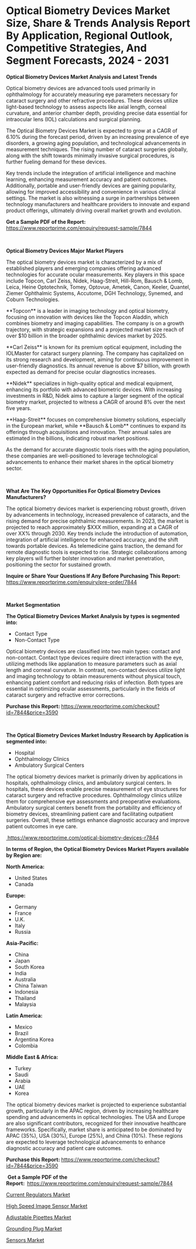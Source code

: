 <p><h1>Optical Biometry Devices Market Size, Share & Trends Analysis Report By Application, Regional Outlook, Competitive Strategies, And Segment Forecasts, 2024 - 2031</h1></p><p><strong>Optical Biometry Devices Market Analysis and Latest Trends</strong></p>
<p><p>Optical biometry devices are advanced tools used primarily in ophthalmology for accurately measuring eye parameters necessary for cataract surgery and other refractive procedures. These devices utilize light-based technology to assess aspects like axial length, corneal curvature, and anterior chamber depth, providing precise data essential for intraocular lens (IOL) calculations and surgical planning.</p><p>The Optical Biometry Devices Market is expected to grow at a CAGR of 6.10% during the forecast period, driven by an increasing prevalence of eye disorders, a growing aging population, and technological advancements in measurement techniques. The rising number of cataract surgeries globally, along with the shift towards minimally invasive surgical procedures, is further fueling demand for these devices. </p><p>Key trends include the integration of artificial intelligence and machine learning, enhancing measurement accuracy and patient outcomes. Additionally, portable and user-friendly devices are gaining popularity, allowing for improved accessibility and convenience in various clinical settings. The market is also witnessing a surge in partnerships between technology manufacturers and healthcare providers to innovate and expand product offerings, ultimately driving overall market growth and evolution.</p></p>
<p><strong>Get a Sample PDF of the Report:&nbsp;</strong> <a href="https://www.reportprime.com/enquiry/request-sample/7844?utm_campaign=1943&utm_medium=2&utm_source=Github&utm_content=ia&utm_term=25122024&utm_id=optical-biometry-devices">https://www.reportprime.com/enquiry/request-sample/7844</a></p>
<p>&nbsp;</p>
<p><strong>Optical Biometry Devices Major Market Players</strong></p>
<p><p>The optical biometry devices market is characterized by a mix of established players and emerging companies offering advanced technologies for accurate ocular measurements. Key players in this space include Topcon, Carl Zeiss, Nidek, Haag-Streit, Hill-Rom, Bausch & Lomb, Leica, Heine Optotechnik, Tomey, Optovue, Ametek, Canon, Keeler, Quantel, Ziemer Ophthalmic Systems, Accutome, DGH Technology, Synemed, and Coburn Technologies.</p><p>**Topcon** is a leader in imaging technology and optical biometry, focusing on innovation with devices like the Topcon Aladdin, which combines biometry and imaging capabilities. The company is on a growth trajectory, with strategic expansions and a projected market size reach of over $10 billion in the broader ophthalmic devices market by 2025.</p><p>**Carl Zeiss** is known for its premium optical equipment, including the IOLMaster for cataract surgery planning. The company has capitalized on its strong research and development, aiming for continuous improvement in user-friendly diagnostics. Its annual revenue is above $7 billion, with growth expected as demand for precise ocular diagnostics increases.</p><p>**Nidek** specializes in high-quality optical and medical equipment, enhancing its portfolio with advanced biometric devices. With increasing investments in R&D, Nidek aims to capture a larger segment of the optical biometry market, projected to witness a CAGR of around 8% over the next five years.</p><p>**Haag-Streit** focuses on comprehensive biometry solutions, especially in the European market, while **Bausch & Lomb** continues to expand its offerings through acquisitions and innovation. Their annual sales are estimated in the billions, indicating robust market positions.</p><p>As the demand for accurate diagnostic tools rises with the aging population, these companies are well-positioned to leverage technological advancements to enhance their market shares in the optical biometry sector.</p></p>
<p>&nbsp;</p>
<p><strong>What Are The Key Opportunities For Optical Biometry Devices Manufacturers?</strong></p>
<p><p>The optical biometry devices market is experiencing robust growth, driven by advancements in technology, increased prevalence of cataracts, and the rising demand for precise ophthalmic measurements. In 2023, the market is projected to reach approximately $XXX million, expanding at a CAGR of over XX% through 2030. Key trends include the introduction of automation, integration of artificial intelligence for enhanced accuracy, and the shift towards portable devices. As telemedicine gains traction, the demand for remote diagnostic tools is expected to rise. Strategic collaborations among key players will further bolster innovation and market penetration, positioning the sector for sustained growth.</p></p>
<p><strong>Inquire or Share Your Questions If Any Before Purchasing This Report:</strong> <a href="https://www.reportprime.com/enquiry/pre-order/7844?utm_campaign=1943&utm_medium=2&utm_source=Github&utm_content=ia&utm_term=25122024&utm_id=optical-biometry-devices">https://www.reportprime.com/enquiry/pre-order/7844</a></p>
<p>&nbsp;</p>
<p><strong>Market Segmentation</strong></p>
<p><strong>The Optical Biometry Devices Market Analysis by types is segmented into:</strong></p>
<p><ul><li>Contact Type</li><li>Non-Contact Type</li></ul></p>
<p><p>Optical biometry devices are classified into two main types: contact and non-contact. Contact type devices require direct interaction with the eye, utilizing methods like applanation to measure parameters such as axial length and corneal curvature. In contrast, non-contact devices utilize light and imaging technology to obtain measurements without physical touch, enhancing patient comfort and reducing risks of infection. Both types are essential in optimizing ocular assessments, particularly in the fields of cataract surgery and refractive error corrections.</p></p>
<p><strong>Purchase this Report:&nbsp;</strong><a href="https://www.reportprime.com/checkout?id=7844&price=3590&utm_campaign=1943&utm_medium=2&utm_source=Github&utm_content=ia&utm_term=25122024&utm_id=optical-biometry-devices">https://www.reportprime.com/checkout?id=7844&price=3590</a></p>
<p>&nbsp;</p>
<p><strong>The Optical Biometry Devices Market Industry Research by Application is segmented into:</strong></p>
<p><ul><li>Hospital</li><li>Ophthalmology Clinics</li><li>Ambulatory Surgical Centers</li></ul></p>
<p><p>The optical biometry devices market is primarily driven by applications in hospitals, ophthalmology clinics, and ambulatory surgical centers. In hospitals, these devices enable precise measurement of eye structures for cataract surgery and refractive procedures. Ophthalmology clinics utilize them for comprehensive eye assessments and preoperative evaluations. Ambulatory surgical centers benefit from the portability and efficiency of biometry devices, streamlining patient care and facilitating outpatient surgeries. Overall, these settings enhance diagnostic accuracy and improve patient outcomes in eye care.</p></p>
<p><a href="https://www.reportprime.com/optical-biometry-devices-r7844?utm_campaign=1943&utm_medium=2&utm_source=Github&utm_content=ia&utm_term=25122024&utm_id=optical-biometry-devices">&nbsp;https://www.reportprime.com/optical-biometry-devices-r7844</a></p>
<p><strong>In terms of Region, the Optical Biometry Devices Market Players available by Region are:</strong></p>
<p>
    <p> <strong> North America: </strong>
        <ul>
            <li>United States</li>
            <li>Canada</li>
        </ul>
        </p> 
    <p> <strong> Europe: </strong>
        <ul>
            <li>Germany</li>
            <li>France</li>
            <li>U.K.</li>
            <li>Italy</li>
            <li>Russia</li>
        </ul>
        </p> 
    <p> <strong> Asia-Pacific: </strong>
        <ul>
            <li>China</li>
            <li>Japan</li>
            <li>South Korea</li>
            <li>India</li>
            <li>Australia</li>
            <li>China Taiwan</li>
            <li>Indonesia</li>
            <li>Thailand</li>
            <li>Malaysia</li>
        </ul>
        </p> 
    <p> <strong> Latin America: </strong>
        <ul>
            <li>Mexico</li>
            <li>Brazil</li>
            <li>Argentina Korea</li>
            <li>Colombia</li>
        </ul>
        </p> 
    <p> <strong> Middle East & Africa: </strong>
        <ul>
            <li>Turkey</li>
            <li>Saudi</li>
            <li>Arabia</li>
            <li>UAE</li>
            <li>Korea</li>
        </ul>
    </p>
    </p>
<p><p>The optical biometry devices market is projected to experience substantial growth, particularly in the APAC region, driven by increasing healthcare spending and advancements in optical technologies. The USA and Europe are also significant contributors, recognized for their innovative healthcare frameworks. Specifically, market share is anticipated to be dominated by APAC (35%), USA (30%), Europe (25%), and China (10%). These regions are expected to leverage technological advancements to enhance diagnostic accuracy and patient care outcomes.</p></p>
<p><strong>Purchase this Report: </strong><a href="https://www.reportprime.com/checkout?id=7844&price=3590&utm_campaign=1943&utm_medium=2&utm_source=Github&utm_content=ia&utm_term=25122024&utm_id=optical-biometry-devices">https://www.reportprime.com/checkout?id=7844&price=3590</a></p>
<p>&nbsp;<strong>Get a Sample PDF of the Report:&nbsp;&nbsp;</strong><a href="https://www.reportprime.com/enquiry/request-sample/7844?utm_campaign=1943&utm_medium=2&utm_source=Github&utm_content=ia&utm_term=25122024&utm_id=optical-biometry-devices">https://www.reportprime.com/enquiry/request-sample/7844</a></p>
<p><strong></strong></p>
<p><p><a href="https://www.linkedin.com/pulse/current-regulators-market-analysis-major-challenges-sales-volume-v0cof?utm_campaign=1943&utm_medium=2&utm_source=Github&utm_content=ia&utm_term=25122024&utm_id=optical-biometry-devices">Current Regulators Market</a></p><p><a href="https://www.linkedin.com/pulse/in-depth-high-speed-image-sensor-market-report-growth-evaluation-m2zyf?utm_campaign=1943&utm_medium=2&utm_source=Github&utm_content=ia&utm_term=25122024&utm_id=optical-biometry-devices">High Speed Image Sensor Market</a></p><p><a href="https://www.linkedin.com/pulse/adjustable-pipettes-market-size-projected-expand-47-cagr-from-lvr0f?utm_campaign=1943&utm_medium=2&utm_source=Github&utm_content=ia&utm_term=25122024&utm_id=optical-biometry-devices">Adjustable Pipettes Market</a></p><p><a href="https://www.linkedin.com/pulse/grounding-plugmarketinsightsmarketsizeandgrowthprospectswithanestimatedcagrof10from2024to2031-27cge?utm_campaign=1943&utm_medium=2&utm_source=Github&utm_content=ia&utm_term=25122024&utm_id=optical-biometry-devices">Grounding Plug Market</a></p><p><a href="https://www.linkedin.com/pulse/sensors-market-size-share-analysis-growth-trends-forecasts-qwttf?utm_campaign=1943&utm_medium=2&utm_source=Github&utm_content=ia&utm_term=25122024&utm_id=optical-biometry-devices">Sensors Market</a></p></p>